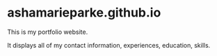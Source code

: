 # ashamarieparke.github.io
This is my portfolio website.

It displays all of my contact information, experiences, education, skills.
